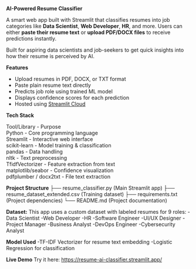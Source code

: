 **AI-Powered Resume Classifier**

A smart web app built with Streamlit that classifies resumes into job categories like **Data Scientist**, **Web Developer**, **HR**, and more.
Users can either **paste their resume text** or **upload PDF/DOCX files** to receive predictions instantly.

Built for aspiring data scientists and job-seekers to get quick insights into how their resume is perceived by AI.


**Features**
-  Upload resumes in PDF, DOCX, or TXT format
-  Paste plain resume text directly
-  Predicts job role using trained ML model
-  Displays confidence scores for each prediction
-  Hosted using [Streamlit Cloud](https://streamlit.io/cloud)


**Tech Stack**

 Tool/Library  -    Purpose                         
 Python       -  Core programming language        
 Streamlit    -  Interactive web interface        
 scikit-learn -  Model training & classification  
 pandas       -  Data handling                    
 nltk         -  Text preprocessing               
 TfidfVectorizer - Feature extraction from text     
 matplotlib/seabor - Confidence visualization      
 pdfplumber / docx2txt - File text extraction        

**Project Structure**
├── resume_classifier.py (Main Streamlit app)
├── resume_dataset_extended.csv (Training dataset)
├── requirements.txt (Project dependencies)
└── README.md (Project documentation)

**Dataset:**
This app uses a custom dataset with labeled resumes for 9 roles:
-Data Scientist
-Web Developer
-HR
-Software Engineer
-UI/UX Designer
-Project Manager
-Business Analyst
-DevOps Engineer
-Cybersecurity Analyst


**Model Used**
-TF-IDF Vectorizer for resume text embedding
-Logistic Regression for classification

**Live Demo**
Try it here:
https://resume-ai-classifier.streamlit.app/


